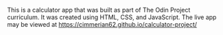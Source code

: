 This is a calculator app that was built as part of The Odin Project curriculum. It was created using HTML, CSS, and JavaScript. The live app may be viewed at https://cimmerian62.github.io/calculator-project/